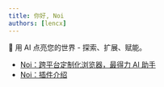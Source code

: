 ```yaml
---
title: 你好, Noi
authors: [lencx]
---
```


🚀 用 AI 点亮您的世界 - 探索、扩展、赋能。

- [Noi：跨平台定制化浏览器，最得力 AI 助手](https://mp.weixin.qq.com/s/dAN7LOw7mH609HdAyEvXfg)
- [Noi：插件介绍](https://mp.weixin.qq.com/s/M6gO6MdK5obCvs2LIBZA3w)
